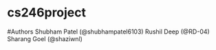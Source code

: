 # cs246project

#Authors
Shubham Patel (@shubhampatel6103)
Rushil Deep (@RD-04)
Sharang Goel (@shaziwnl)

